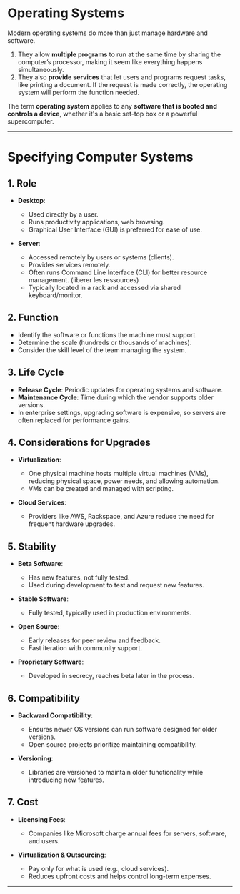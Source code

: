 # Operating Systems
Modern operating systems do more than just manage hardware and software. 

1. They allow **multiple programs** to run at the same time by sharing the computer’s processor, making it seem like everything happens simultaneously. 
2. They also **provide services** that let users and programs request tasks, like printing a document. If the request is made correctly, the operating system will perform the function needed.

The term **operating system** applies to any **software that is booted and controls a device**, whether it's a basic set-top box or a powerful supercomputer.

---
# Specifying Computer Systems

## 1. **Role**
- **Desktop**: 
  - Used directly by a user.
  - Runs productivity applications, web browsing.
  - Graphical User Interface (GUI) is preferred for ease of use.
  
- **Server**: 
  - Accessed remotely by users or systems (clients).
  - Provides services remotely.
  - Often runs Command Line Interface (CLI) for better resource management. (liberer les ressources)
  - Typically located in a rack and accessed via shared keyboard/monitor.

## 2. **Function** 
- Identify the software or functions the machine must support.
- Determine the scale (hundreds or thousands of machines).
- Consider the skill level of the team managing the system.

## 3. **Life Cycle**
- **Release Cycle**: Periodic updates for operating systems and software.
- **Maintenance Cycle**: Time during which the vendor supports older versions.
- In enterprise settings, upgrading software is expensive, so servers are often replaced for performance gains.
  
## 4. **Considerations for Upgrades**
- **Virtualization**: 
  - One physical machine hosts multiple virtual machines (VMs), reducing physical space, power needs, and allowing automation.
  - VMs can be created and managed with scripting.
  
- **Cloud Services**:
  - Providers like AWS, Rackspace, and Azure reduce the need for frequent hardware upgrades.

## 5. **Stability**
- **Beta Software**: 
  - Has new features, not fully tested. 
  - Used during development to test and request new features.
  
- **Stable Software**: 
  - Fully tested, typically used in production environments.
  
- **Open Source**: 
  - Early releases for peer review and feedback.  
  - Fast iteration with community support.
  
- **Proprietary Software**: 
  - Developed in secrecy, reaches beta later in the process.

## 6. **Compatibility**
- **Backward Compatibility**: 
  - Ensures newer OS versions can run software designed for older versions.
  - Open source projects prioritize maintaining compatibility.
  
- **Versioning**: 
  - Libraries are versioned to maintain older functionality while introducing new features.

## 7. **Cost**
- **Licensing Fees**: 
  - Companies like Microsoft charge annual fees for servers, software, and users.
  
- **Virtualization & Outsourcing**: 
  - Pay only for what is used (e.g., cloud services).
  - Reduces upfront costs and helps control long-term expenses.
  
---
